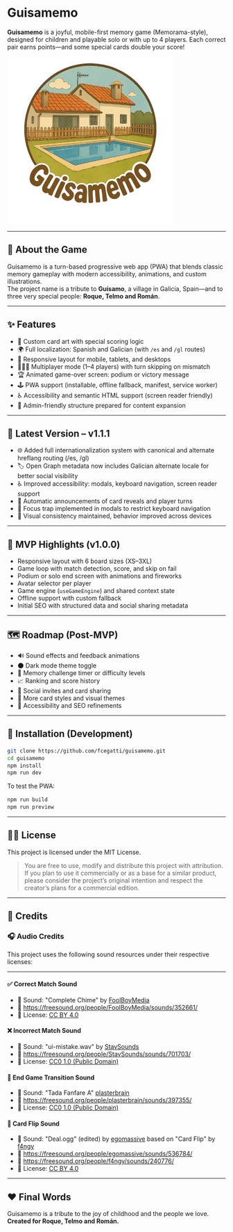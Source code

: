 # Guisamemo

**Guisamemo** is a joyful, mobile-first memory game (Memorama-style), designed for children and playable solo or with up to 4 players. Each correct pair earns points—and some special cards double your score!

![Guisamemo logo](./public/logo.webp)

---

## 🧩 About the Game

Guisamemo is a turn-based progressive web app (PWA) that blends classic memory gameplay with modern accessibility, animations, and custom illustrations.  
The project name is a tribute to **Guísamo**, a village in Galicia, Spain—and to three very special people: **Roque, Telmo and Román**.

---

## ✨ Features

- 🎨 Custom card art with special scoring logic  
- 🌍 Full localization: Spanish and Galician (with `/es` and `/gl` routes)  
- 📱 Responsive layout for mobile, tablets, and desktops  
- 🧑‍🤝‍🧑 Multiplayer mode (1–4 players) with turn skipping on mismatch  
- 🏆 Animated game-over screen: podium or victory message  
- 🕹️ PWA support (installable, offline fallback, manifest, service worker)  
- ♿ Accessibility and semantic HTML support (screen reader friendly)  
- 🔧 Admin-friendly structure prepared for content expansion  

---

## 📌 Latest Version – v1.1.1

- 🌐 Added full internationalization system with canonical and alternate hreflang routing (/es, /gl)
- 🏷️ Open Graph metadata now includes Galician alternate locale for better social visibility
- ♿ Improved accessibility: modals, keyboard navigation, screen reader support
- 📣 Automatic announcements of card reveals and player turns
- 🧭 Focus trap implemented in modals to restrict keyboard navigation
- 🧼 Visual consistency maintained, behavior improved across devices

---

## 📌 MVP Highlights (v1.0.0)

- Responsive layout with 6 board sizes (XS–3XL)  
- Game loop with match detection, score, and skip on fail  
- Podium or solo end screen with animations and fireworks  
- Avatar selector per player  
- Game engine (`useGameEngine`) and shared context state  
- Offline support with custom fallback  
- Initial SEO with structured data and social sharing metadata  

---

## 🗺️ Roadmap (Post-MVP)

- 🔊 Sound effects and feedback animations  
- 🌑 Dark mode theme toggle  
- 🧠 Memory challenge timer or difficulty levels  
- 📈 Ranking and score history  
- 🤝 Social invites and card sharing  
- 🧩 More card styles and visual themes  
- 🧪 Accessibility and SEO refinements

---

## 🔧 Installation (Development)

```bash
git clone https://github.com/fcegatti/guisamemo.git
cd guisamemo
npm install
npm run dev
```

To test the PWA:

```bash
npm run build
npm run preview
```

---

## 🧑‍⚖️ License

This project is licensed under the MIT License.

> You are free to use, modify and distribute this project with attribution.  
> If you plan to use it commercially or as a base for a similar product, please consider the project’s original intention and respect the creator’s plans for a commercial edition.

---

## 👤 Credits

### 🎧 Audio Credits

This project uses the following sound resources under their respective licenses:

---

#### ✅ Correct Match Sound

- 🎵 Sound: "Complete Chime" by [FoolBoyMedia](https://freesound.org/people/FoolBoyMedia/)
- 🔗 https://freesound.org/people/FoolBoyMedia/sounds/352661/  
- 📜 License: [CC BY 4.0](https://creativecommons.org/licenses/by/4.0/)


#### ❌ Incorrect Match Sound

- 🎵 Sound: "ui-mistake.wav" by [StavSounds](https://freesound.org/people/StavSounds/)  
- 🔗 https://freesound.org/people/StavSounds/sounds/701703/  
- 📜 License: [CC0 1.0 (Public Domain)](https://creativecommons.org/publicdomain/zero/1.0/)

#### 🏁 End Game Transition Sound

- 🎵 Sound: "Tada Fanfare A" [plasterbrain](https://freesound.org/people/plasterbrain/)  
- 🔗 https://freesound.org/people/plasterbrain/sounds/397355/  
- 📜 License: [CC0 1.0 (Public Domain)](https://creativecommons.org/publicdomain/zero/1.0/)

#### 🔄 Card Flip Sound

- 🎵 Sound: "Deal.ogg" (edited) by [egomassive](https://freesound.org/people/egomassive/) 
  based on "Card Flip" by [f4ngy](https://freesound.org/people/f4ngy/) 
- 🔗 https://freesound.org/people/egomassive/sounds/536784/  
- 🔗 https://freesound.org/people/f4ngy/sounds/240776/  
- 📜 License: [CC BY 4.0](https://creativecommons.org/licenses/by/4.0/)

---

## ❤️ Final Words

Guisamemo is a tribute to the joy of childhood and the people we love.  
**Created for Roque, Telmo and Román.**
